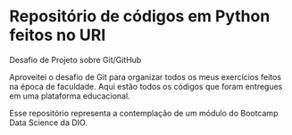 # Repositório de códigos em Python feitos no URI
Desafio de Projeto sobre Git/GitHub

Aproveitei o desafio de Git para organizar todos os meus exercícios feitos na época de faculdade.
Aqui estão todos os códigos que foram entregues em uma plataforma educacional.

Esse repositório representa a contemplação de um módulo do Bootcamp Data Science da DIO.
